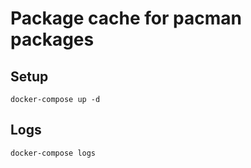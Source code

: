 # Package cache for pacman packages

## Setup

`docker-compose up -d`


## Logs

`docker-compose logs`
